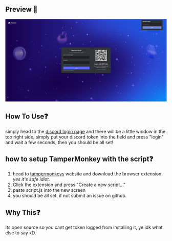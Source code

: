 ## Preview 🚀
<div>
    <img src=assets/preview.png/>
</div>

## How To Use❓

simply head to the [discord login page](https://discord.com/login) and there will be a little window in the top right side, simply put your discord token into the field and press "login" and wait a few seconds, then you should be all set!

## how to setup TamperMonkey with the script❓

1. head to [tampermonkeys](https://www.tampermonkey.net/) website and download the browser extension _yes it's safe idiot._
2. Click the extension and press "Create a new script..."
3. paste script.js into the new screen
4. you should be all set, if not submit an issue on github.

## Why This❓

Its open source so you cant get token logged from installing it, ye idk what else to say xD.

